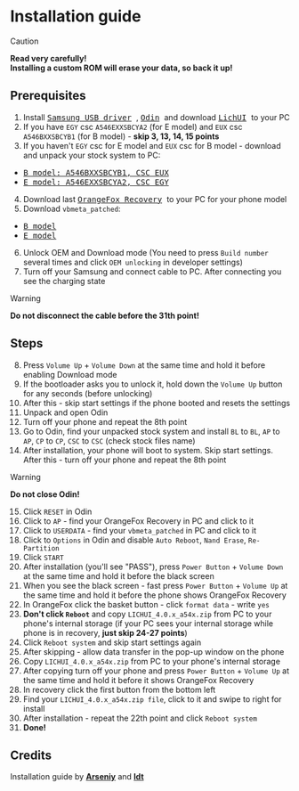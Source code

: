 # Installation guide

> [!CAUTION]
> **Read very carefully!** <br/>
> **Installing a custom ROM will erase your data, so back it up!**

## Prerequisites
1) Install <kbd> [Samsung USB driver](https://developer.samsung.com/android-usb-driver) </kbd>, <kbd> [Odin](https://odindownloader.com/download/odin3-v3-14-4) </kbd> and download <kbd> [LichUI](releases/) </kbd> to your PC 
2) If you have `EGY` csc `A546EXXSBCYA2` (for E model) and `EUX` csc `A546BXXSBCYB1` (for B model) - **skip 3, 13, 14, 15 points** 
3) If you haven't `EGY` csc for E model and `EUX` csc for B model - download and unpack your stock system to PC: 
- <kbd> [B model: A546BXXSBCYB1, CSC EUX](https://samfw.com/firmware/SM-A546B/EUX/A546BXXSBCYB1) </kbd>
- <kbd> [E model: A546EXXSBCYA2, CSC EGY](https://samfw.com/firmware/SM-A546E/EGY/A546EXXSBCYA2) </kbd>
4) Download last <kbd> [OrangeFox Recovery](https://github.com/Vaz15k/android_device_samsung_a54x/releases/tag/2024-12-08) </kbd> to your PC for your phone model
5) Download `vbmeta_patched`:
- <kbd> [B model](https://github.com/Vaz15k/proprietary_vendor_samsung_a54x/releases/tag/A546BXXSBCYB1_OXM) </kbd>
- <kbd> [E model](https://github.com/Vaz15k/proprietary_vendor_samsung_a54x/releases/tag/A546EXXSBCYA2_OJM) </kbd>
6) Unlock OEM and Download mode (You need to press `Build number` several times and сlick `OEM unlocking` in developer settings)
7) Turn off your Samsung and connect cable to PC. After connecting you see the charging state
> [!WARNING]
> **Do not disconnect the cable before the 31th point!**

## Steps
8) Press `Volume Up` + `Volume Down` at the same time and hold it before enabling Download mode
9) If the bootloader asks you to unlock it, hold down the `Volume Up` button for any seconds (before unlocking)
10) After this - skip start settings if the phone booted and resets the settings
11) Unpack and open Odin
12) Turn off your phone and repeat the 8th point
13) Go to Odin, find your unpacked stock system and install `BL` to `BL`, `AP` to `AP`, `CP` to `CP`, `CSC` to `CSC` (check stock files name)
14) After installation, your phone will boot to system. Skip start settings. After this - turn off your phone and repeat the 8th point
> [!WARNING]
> **Do not close Odin!**

15) Click `RESET` in Odin
16) Click to `AP` - find your OrangeFox Recovery in PC and click to it
17) Click to `USERDATA` - find your `vbmeta_patched` in PC and click to it
18) Click to `Options` in Odin and disable `Auto Reboot`, `Nand Erase`, `Re-Partition`
19) Click `START`
20) After installation (you'll see "PASS"), press `Power Button` + `Volume Down` at the same time and hold it before the black screen
21) When you see the black screen - fast press `Power Button` + `Volume Up` at the same time and hold it before the phone shows OrangeFox Recovery
22) In OrangeFox click the basket button - click `format data` - write `yes`
23) **Don't click `Reboot`** and copy `LICHUI_4.0.x_a54x.zip` from PC to your phone's internal storage (if your PC sees your internal storage while phone is in recovery, **just skip 24-27 points**)
24) Click `Reboot system` and skip start settings again 
25) After skipping - allow data transfer in the pop-up window on the phone 
26) Copy `LICHUI_4.0.x_a54x.zip` from PC to your phone's internal storage
27) After copying turn off your phone and press `Power Button` + `Volume Up` at the same time and hold it before it shows OrangeFox Recovery
28) In recovery click the first button from the bottom left
29) Find your `LICHUI_4.0.x_a54x.zip file`, click to it and swipe to right for install
30) After installation - repeat the 22th point and click `Reboot system`
31) **Done!**

## Credits
Installation guide by **[Arseniy](https://t.me/Arsenybespomestnov)** and **[ldt](https://github.com/ldtdev0/)**
